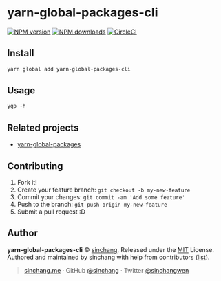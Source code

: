 # yarn-global-packages-cli

[![NPM version](https://img.shields.io/npm/v/yarn-global-packages-cli.svg?style=flat)](https://npmjs.com/package/yarn-global-packages-cli) [![NPM downloads](https://img.shields.io/npm/dm/yarn-global-packages-cli.svg?style=flat)](https://npmjs.com/package/yarn-global-packages-cli) [![CircleCI](https://circleci.com/gh/sinchang/yarn-global-packages-cli/tree/master.svg?style=shield)](https://circleci.com/gh/sinchang/yarn-global-packages-cli/tree/master)

## Install

```bash
yarn global add yarn-global-packages-cli
```

## Usage

```js
ygp -h
```

## Related projects

* [yarn-global-packages](https://github.com/sinchang/yarn-global-packages)

## Contributing

1.  Fork it!
2.  Create your feature branch: `git checkout -b my-new-feature`
3.  Commit your changes: `git commit -am 'Add some feature'`
4.  Push to the branch: `git push origin my-new-feature`
5.  Submit a pull request :D

## Author

**yarn-global-packages-cli** © [sinchang](https://github.com/sinchang), Released under the [MIT](./LICENSE) License.<br>
Authored and maintained by sinchang with help from contributors ([list](https://github.com/sinchang/yarn-global-packages-cli/contributors)).

> [sinchang.me](https://sinchang.me) · GitHub [@sinchang](https://github.com/sinchang) · Twitter [@sinchangwen](https://twitter.com/sinchangwen)
